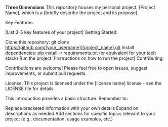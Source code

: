 **Three Dimensions**
This repository houses my personal project, [Project Name], which is a [briefly describe the project and its purpose].

Key Features:

[List 3-5 key features of your project]
Getting Started:

Clone this repository: git clone https://github.com/[your_username]/[project_name].git
Install dependencies: pip install -r requirements.txt (or equivalent for your tech stack)
Run the project: [Instructions on how to run the project]
Contributing:

Contributions are welcome! Please feel free to open issues, suggest improvements, or submit pull requests.

License: This project is licensed under the [license name] license - see the LICENSE file for details.

This introduction provides a basic structure. Remember to:

Replace bracketed information with your own details
Expand on descriptions as needed
Add sections for specific topics relevant to your project (e.g., documentation, usage examples, etc.)
